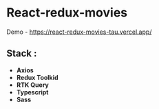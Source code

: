 #  React-redux-movies

Demo - https://react-redux-movies-tau.vercel.app/

## Stack : 
+ **Axios**
+ **Redux Toolkid**
+ **RTK Query**
+ **Typescript**
+ **Sass**
